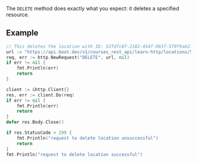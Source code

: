 The `DELETE` method does exactly what you expect: it deletes a specified resource.

## Example

```go
// This deletes the location with ID: 52fdfc07-2182-454f-963f-5f0f9a621d72
url := "https://api.boot.dev/v1/courses_rest_api/learn-http/locations/52fdfc07-2182-454f-963f-5f0f9a621d72"
req, err := http.NewRequest("DELETE", url, nil)
if err != nil {
	fmt.Println(err)
    return
}

client := &http.Client{}
res, err := client.Do(req)
if err != nil {
	fmt.Println(err)
    return
}
defer res.Body.Close()

if res.StatusCode > 299 {
    fmt.Println("request to delete location unsuccessful")
    return
}
fmt.Println("request to delete location successful")
```